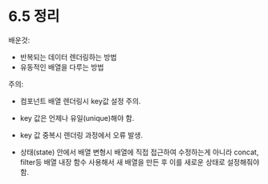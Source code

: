 # 6.5 정리

배운것:

- 반복되는 데이터 렌더링하는 방법
- 유동적인 배열을 다루는 방법

주의:

- 컴포넌트 배열 렌더링시 key값 설정 주의.
- key 값은 언제나 유일(unique)해야 함.
- key 값 중복시 렌더링 과정에서 오류 발생.

- 상태(state) 안에서 배열 변형시 배열에 직접 접근하여 수정하는게 아니라 concat, filter등 배열 내장 함수 사용해서 새 배열을 만든 후 이를 새로운 상태로 설정해줘야 함.